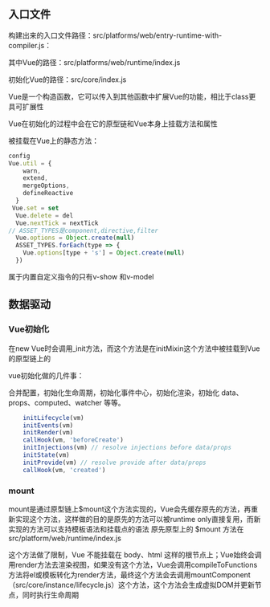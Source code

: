 ## 入口文件

构建出来的入口文件路径：src/platforms/web/entry-runtime-with-compiler.js：

其中Vue的路径：src/platforms/web/runtime/index.js

初始化Vue的路径：src/core/index.js

Vue是一个构造函数，它可以传入到其他函数中扩展Vue的功能，相比于class更具可扩展性

Vue在初始化的过程中会在它的原型链和Vue本身上挂载方法和属性

被挂载在Vue上的静态方法：

```js
config
Vue.util = {
    warn,
    extend,
    mergeOptions,
    defineReactive
  }
 Vue.set = set
  Vue.delete = del
  Vue.nextTick = nextTick
// ASSET_TYPES是component,directive,filter
  Vue.options = Object.create(null)
  ASSET_TYPES.forEach(type => {
    Vue.options[type + 's'] = Object.create(null)
  })
```
属于内置自定义指令的只有v-show 和v-model

## 数据驱动

### Vue初始化

在new Vue时会调用_init方法，而这个方法是在initMixin这个方法中被挂载到Vue的原型链上的

vue初始化做的几件事：

合并配置，初始化生命周期，初始化事件中心，初始化渲染，初始化 data、props、computed、watcher 等等。

```js
    initLifecycle(vm)
    initEvents(vm)
    initRender(vm)
    callHook(vm, 'beforeCreate')
    initInjections(vm) // resolve injections before data/props
    initState(vm)
    initProvide(vm) // resolve provide after data/props
    callHook(vm, 'created')
```
### mount

mount是通过原型链上$mount这个方法实现的，Vue会先缓存原先的方法，再重新实现这个方法，这样做的目的是原先的方法可以被runtime only直接复用，而新实现的方法可以支持模板语法和挂载点的语法
原先原型上的 $mount 方法在 src/platform/web/runtime/index.js

这个方法做了限制，Vue 不能挂载在 body、html 这样的根节点上；Vue始终会调用render方法去渲染视图，如果没有这个方法，Vue会调用compileToFunctions 方法将el或模板转化为render方法，最终这个方法会去调用mountComponent（src/core/instance/lifecycle.js）这个方法，这个方法会生成虚拟DOM并更新节点，同时执行生命周期

